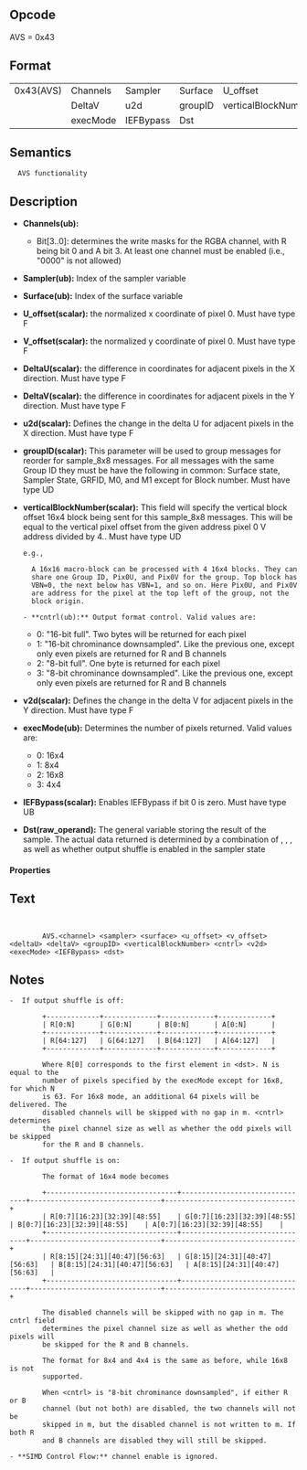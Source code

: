 <!---======================= begin_copyright_notice ============================

Copyright (c) 2019-2021 Intel Corporation

Permission is hereby granted, free of charge, to any person obtaining a copy
of this software and associated documentation files (the "Software"),
to deal in the Software without restriction, including without limitation
the rights to use, copy, modify, merge, publish, distribute, sublicense,
and/or sell copies of the Software, and to permit persons to whom
the Software is furnished to do so, subject to the following conditions:

The above copyright notice and this permission notice shall be included
in all copies or substantial portions of the Software.

THE SOFTWARE IS PROVIDED "AS IS", WITHOUT WARRANTY OF ANY KIND, EXPRESS OR
IMPLIED, INCLUDING BUT NOT LIMITED TO THE WARRANTIES OF MERCHANTABILITY,
FITNESS FOR A PARTICULAR PURPOSE AND NONINFRINGEMENT. IN NO EVENT SHALL THE
AUTHORS OR COPYRIGHT HOLDERS BE LIABLE FOR ANY CLAIM, DAMAGES OR OTHER
LIABILITY, WHETHER IN AN ACTION OF CONTRACT, TORT OR OTHERWISE, ARISING
FROM, OUT OF OR IN CONNECTION WITH THE SOFTWARE OR THE USE OR OTHER DEALINGS
IN THE SOFTWARE.

============================= end_copyright_notice ==========================-->

 

## Opcode

  AVS = 0x43

## Format

| | | | | | | |
| --- | --- | --- | --- | --- | --- | --- |
| 0x43(AVS) | Channels | Sampler   | Surface | U_offset            | V_offset | DeltaU |
|           | DeltaV   | u2d       | groupID | verticalBlockNumber | cntrl    | v2d    |
|           | execMode | IEFBypass | Dst     |                     |          |        |


## Semantics




      AVS functionality

## Description


- **Channels(ub):** 
 
  - Bit[3..0]: determines the write masks for the RGBA channel, with R being bit 0 and A bit 3. At least one channel must be enabled (i.e., "0000" is not allowed)

- **Sampler(ub):** Index of the sampler variable

- **Surface(ub):** Index of the surface variable

- **U_offset(scalar):** the normalized x coordinate of pixel 0. Must have type F

- **V_offset(scalar):** the normalized y coordinate of pixel 0. Must have type F

- **DeltaU(scalar):** the difference in coordinates for adjacent pixels in the X direction. Must have type F

- **DeltaV(scalar):** the difference in coordinates for adjacent pixels in the Y direction. Must have type F

- **u2d(scalar):** Defines the change in the delta U for adjacent pixels in the X direction. Must have type F

- **groupID(scalar):** This parameter will be used to group messages for reorder for sample_8x8 messages. For all messages with the same Group ID they must be have the following in common: Surface state, Sampler State, GRFID, M0, and M1 except for Block number. Must have type UD

- **verticalBlockNumber(scalar):** This field will specify the vertical block offset 16x4 block being sent for this sample_8x8 messages. This will be equal to the vertical pixel offset from the  given address pixel 0 V address divided by 4.. Must have type UD

      e.g.,

        A 16x16 macro-block can be processed with 4 16x4 blocks. They can
        share one Group ID, Pix0U, and Pix0V for the group. Top block has
        VBN=0, the next below has VBN=1, and so on. Here Pix0U, and Pix0V
        are address for the pixel at the top left of the group, not the
        block origin.

      - **cntrl(ub):** Output format control. Valid values are:
 
  - 0: "16-bit full". Two bytes will be returned for each pixel 
  - 1: "16-bit chrominance downsampled". Like the previous one, except only even pixels are returned for R and B channels 
  - 2: "8-bit full". One byte is returned for each pixel 
  - 3: "8-bit chrominance downsampled". Like the previous one, except only even pixels are returned for R and B channels
- **v2d(scalar):** Defines the change in the delta V for adjacent pixels in the Y direction. Must have type F

- **execMode(ub):** Determines the number of pixels returned. Valid values are:
 
  - 0: 16x4 
  - 1: 8x4 
  - 2: 16x8 
  - 3: 4x4
- **IEFBypass(scalar):** Enables IEFBypass if bit 0 is zero. Must have type UB

- **Dst(raw_operand):** The general variable storing the result of the sample. The actual data returned is determined by a combination of <channel>, <cntrl>, <execMode>, as well as whether output shuffle is enabled in the sampler state

#### Properties


## Text
```
    

		AVS.<channel> <sampler> <surface> <u_offset> <v_offset> <deltaU> <deltaV> <groupID> <verticalBlockNumber> <cntrl> <v2d> <execMode> <IEFBypass> <dst>
```



## Notes



    -  If output shuffle is off:

            +-------------+-------------+-------------+-------------+
            | R[0:N]      | G[0:N]      | B[0:N]      | A[0:N]      |
            +-------------+-------------+-------------+-------------+
            | R[64:127]   | G[64:127]   | B[64:127]   | A[64:127]   |
            +-------------+-------------+-------------+-------------+

            Where R[0] corresponds to the first element in <dst>. N is equal to the
            number of pixels specified by the execMode except for 16x8, for which N
            is 63. For 16x8 mode, an additional 64 pixels will be delivered. The
            disabled channels will be skipped with no gap in m. <cntrl> determines
            the pixel channel size as well as whether the odd pixels will be skipped
            for the R and B channels.

    -  If output shuffle is on:

            The format of 16x4 mode becomes

            +--------------------------------+--------------------------------+--------------------------------+--------------------------------+
            | R[0:7][16:23][32:39][48:55]    | G[0:7][16:23][32:39][48:55]    | B[0:7][16:23][32:39][48:55]    | A[0:7][16:23][32:39][48:55]    |
            +--------------------------------+--------------------------------+--------------------------------+--------------------------------+
            | R[8:15][24:31][40:47][56:63]   | G[8:15][24:31][40:47][56:63]   | B[8:15][24:31][40:47][56:63]   | A[8:15][24:31][40:47][56:63]   |
            +--------------------------------+--------------------------------+--------------------------------+--------------------------------+

            The disabled channels will be skipped with no gap in m. The cntrl field
            determines the pixel channel size as well as whether the odd pixels will
            be skipped for the R and B channels.

            The format for 8x4 and 4x4 is the same as before, while 16x8 is not
            supported.

            When <cntrl> is "8-bit chrominance downsampled", if either R or B
            channel (but not both) are disabled, the two channels will not be
            skipped in m, but the disabled channel is not written to m. If both R
            and B channels are disabled they will still be skipped.

    - **SIMD Control Flow:** channel enable is ignored.
